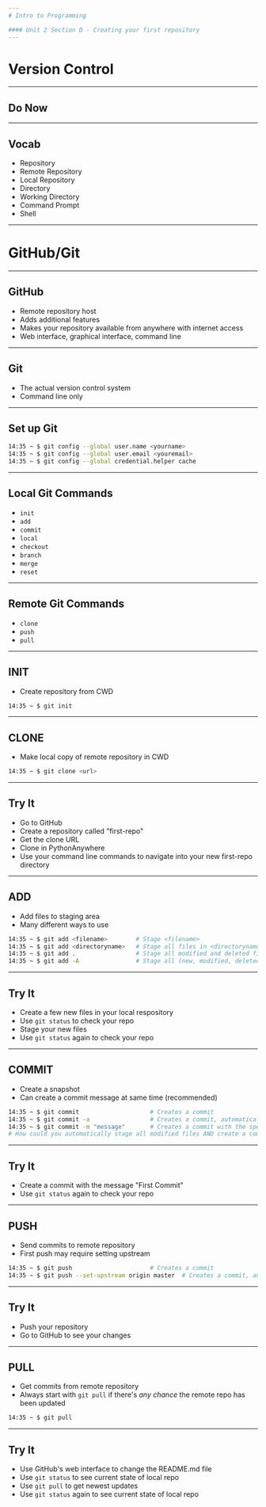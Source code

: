 ```yaml
---
# Intro to Programming

#### Unit 2 Section D - Creating your first repository
---
```

# Version Control
---
## Do Now


---
## Vocab

* Repository
* Remote Repository
* Local Repository
* Directory
* Working Directory
* Command Prompt
* Shell
---
# GitHub/Git
---
## GitHub

* Remote repository host
* Adds additional features
* Makes your repository available from anywhere with internet access
* Web interface, graphical interface, command line
---
## Git

* The actual version control system
* Command line only
---
## Set up Git

```bash
14:35 ~ $ git config --global user.name <yourname>
14:35 ~ $ git config --global user.email <youremail>
14:35 ~ $ git config --global credential.helper cache
```
---
## Local Git Commands

* `init`
* `add`
* `commit`
* `local`
* `checkout`
* `branch`
* `merge`
* `reset`
---
## Remote Git Commands

* `clone`
* `push`
* `pull`
---
## INIT

* Create repository from CWD

```bash
14:35 ~ $ git init
```
---
## CLONE

* Make local copy of remote repository in CWD

```bash
14:35 ~ $ git clone <url>
```
---
## Try It

* Go to GitHub
* Create a repository called "first-repo"
* Get the clone URL
* Clone in PythonAnywhere
* Use your command line commands to navigate into your new first-repo directory
---
## ADD

* Add files to staging area
* Many different ways to use

```bash
14:35 ~ $ git add <filename>        # Stage <filename>
14:35 ~ $ git add <directoryname>   # Stage all files in <directoryname>
14:35 ~ $ git add .                 # Stage all modified and deleted files
14:35 ~ $ git add -A                # Stage all (new, modified, deleted) files
```
---
## Try It

* Create a few new files in your local respository
* Use `git status` to check your repo
* Stage your new files
* Use `git status` again to check your repo
---
## COMMIT

* Create a snapshot
* Can create a commit message at same time (recommended)

```bash
14:35 ~ $ git commit                    # Creates a commit
14:35 ~ $ git commit -a                 # Creates a commit, automatically staging all modified files
14:35 ~ $ git commit -m "message"       # Creates a commit with the specified commit message
# How could you automatically stage all modified files AND create a commit message
```
---
## Try It

* Create a commit with the message "First Commit"
* Use `git status` again to check your repo
---
## PUSH

* Send commits to remote repository
* First push may require setting upstream

```bash
14:35 ~ $ git push                      # Creates a commit
14:35 ~ $ git push --set-upstream origin master  # Creates a commit, automatically staging all modified files
```
---
## Try It

* Push your repository
* Go to GitHub to see your changes
---
## PULL

* Get commits from remote repository
* Always start with `git pull` if there's *any chance* the remote repo has been updated

```bash
14:35 ~ $ git pull
```
---
## Try It

* Use GitHub's web interface to change the README.md file
* Use `git status` to see current state of local repo
* Use `git pull` to get newest updates
* Use `git status` again to see current state of local repo